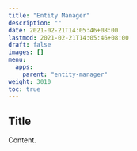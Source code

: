 ```yaml
---
title: "Entity Manager"
description: ""
date: 2021-02-21T14:05:46+08:00
lastmod: 2021-02-21T14:05:46+08:00
draft: false
images: []
menu:
  apps:
    parent: "entity-manager"
weight: 3010
toc: true
---
```


## Title

Content.
